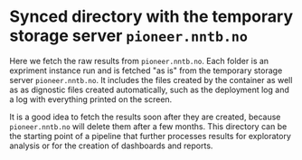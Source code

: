 # Synced directory with the temporary storage server `pioneer.nntb.no`

Here we fetch the raw results from `pioneer.nntb.no`.
Each folder is an expriment instance run and is fetched "as is" from the 
temporary storage server `pioneer.nntb.no`.
It includes the files created by the container as well as as dignostic files
created automatically, such as the deployment log and a log with everything
printed on the screen.


It is a good idea to fetch the results soon after they are created, because
`pioneer.nntb.no` will delete them after a few months.
This directory can be the starting point of a pipeline that further processes
results for exploratory analysis or for the creation of dashboards and reports.